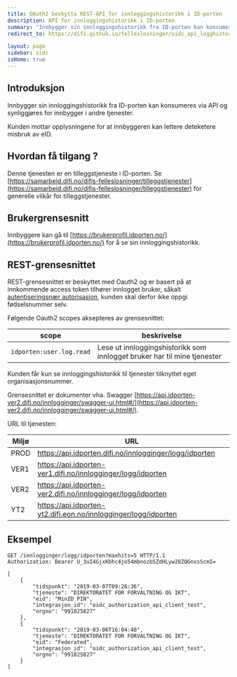 ```yaml
---
title: OAuth2 beskytta REST-API for innloggingshistorikk i ID-porten
description: API for innloggingshistorikk i ID-porten
summary: "Innbygger sin innloggingshistorikk fra ID-porten kan konsumeres via API og synliggjøres for innbygger i andre tjenester. Dette gir innbygger innsyn i bruk av egne data fra Difis løsninger"
redirect_to: https://difi.github.io/felleslosninger/oidc_api_logghistorikk.html

layout: page
sidebar: oidc
isHome: true
---
```


## Introduksjon

Innbygger sin innloggingshistorikk fra ID-porten kan konsumeres via API og synliggjøres for innbygger i andre tjenester.

Kunden mottar opplysningene for at innbyggeren kan lettere deteketere misbruk av eID.

## Hvordan få tilgang ?

Denne tjenesten er en tilleggstjeneste i ID-porten. Se [https://samarbeid.difi.no/difis-felleslosninger/tilleggstjenester](https://samarbeid.difi.no/difis-felleslosninger/tilleggstjenester) for generelle vilkår for tilleggstjenester.

## Brukergrensesnitt

Innbyggere kan gå til [https://brukerprofil.idporten.no/](https://brukerprofil.idporten.no/) for å se sin innloggingshistorikk.

## REST-grensesnittet

REST-grensesnittet er beskyttet med Oauth2 og er basert på at innkommende access token tilhører innlogget bruker,  såkalt  [autentiseringsnær autorisasjon](https://difi.github.io/idporten-oidc-dokumentasjon/oidc_auth_oauth2.html), kunden skal derfor ikke oppgi fødselsnummer selv.

Følgende Oauth2 scopes aksepteres av grensesnittet:

| scope | beskrivelse |
| - | - |   
| `idporten:user.log.read`  |  Lese ut innloggingshistorikk  som innlogget bruker har til mine tjenester  |


Kunden får kun se innloggingshistorikk til tjenester tilknyttet eget organisasjonsnummer.

Grensesnittet er dokumenter vha. Swagger [https://api.idporten-ver2.difi.no/innlogginger/swagger-ui.html#/](https://api.idporten-ver2.difi.no/innlogginger/swagger-ui.html#/).

URL til tjenesten:

| Miljø | URL |
|-|-|
|PROD  | https://api.idporten.difi.no/innlogginger/logg/idporten  |
|VER1  | https://api.idporten-ver1.difi.no/innlogginger/logg/idporten |
|VER2  | https://api.idporten-ver2.difi.no/innlogginger/logg/idporten  |
|YT2   | https://api.idporten-yt2.difi.eon.no/innlogginger/logg/idporten |

## Eksempel

```
GET /innlogginger/logg/idporten?maxhits=5 HTTP/1.1
Authorization: Bearer U_3uI4GjxKbhc4jo54mbnozbSZdHLyw28ZQGnxsScmI=

[
    {
        "tidspunkt": "2019-03-07T09:26:36",
        "tjeneste": "DIREKTORATET FOR FORVALTNING OG IKT",
        "eid": "MinID PIN",
        "integrasjon_id": "oidc_authorization_api_client_test",
        "orgno": "991825827"
    },
    {
        "tidspunkt": "2019-03-06T16:04:40",
        "tjeneste": "DIREKTORATET FOR FORVALTNING OG IKT",
        "eid": "Federated",
        "integrasjon_id": "oidc_authorization_api_client_test",
        "orgno": "991825827"
    }
]

```
